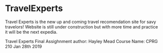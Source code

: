# TravelExperts

Travel Experts is the new up and coming travel recomendation site for savy travelors! Website is still under construction but with more time and practice it will be the next expedia. 


Travel Experts Final Assighnment
author: Hayley Mead
Course Name: CPRG 210
Jan 28th 2019


